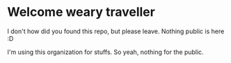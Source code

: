 # Welcome weary traveller
I don't how did you found this repo, but please leave. Nothing public is here :D

I'm using this organization for stuffs. So yeah, nothing for the public.
